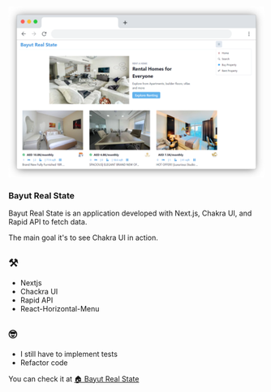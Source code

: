 ![Screenshot](/prints/bayut-home.png)

### Bayut Real State

Bayut Real State is an application developed with Next.js, Chakra UI, and Rapid API to fetch data.

The main goal it's to see Chakra UI in action.

## ⚒️

- Nextjs
- Chackra UI
- Rapid API
- React-Horizontal-Menu

## 🤓

- I still have to implement tests
- Refactor code

You can check it at <a href='https://bayut-real-state.vercel.app/'>🏠 Bayut Real State</a>




